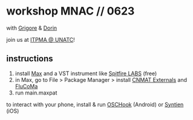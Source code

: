 # workshop MNAC // 0623
 
with [Grigore](https://rvirmoors.github.io/) & [Dorin](https://proiectb.org/)

join us at [ITPMA @ UNATC](https://itpma.notion.site/)!

## instructions

1. install [Max](https://cycling74.com/downloads) and a VST instrument like [Spitfire LABS](https://labs.spitfireaudio.com) (free)
2. in Max, go to File > Package Manager > install [CNMAT Externals](https://github.com/CNMAT/CNMAT-Externs) and [FluCoMa](https://www.flucoma.org/download/)
3. run main.maxpat

to interact with your phone, install & run [OSCHook](https://apkcombo.com/oschook/com.hollyhook.oscHook/) (Android) or [Syntien](https://apps.apple.com/us/app/syntien/id1203153534) (iOS)

